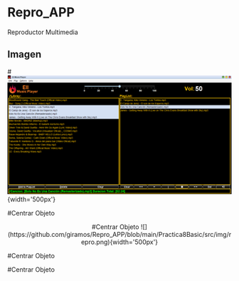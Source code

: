 # Repro_APP
Reproductor Multimedia
## Imagen
#![](https://github.com/giramos/Repro_APP/blob/main/Practica8Basic/src/img/repro.png){width='500px'}
<div> #Centrar Objeto
<p style = 'text-align:center;'> #Centrar Objeto
![](https://github.com/giramos/Repro_APP/blob/main/Practica8Basic/src/img/repro.png){width='500px'}
</div> #Centrar Objeto
</p>  #Centrar Objeto
